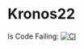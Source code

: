 # Kronos22
Is Code Failing: [![CI](https://github.com/TechnoTitans/Kronos22/actions/workflows/CI.yml/badge.svg)](https://github.com/TechnoTitans/Kronos22/actions/workflows/CI.yml)
